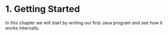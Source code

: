 # 1. Getting Started

In this chapter we will start by writing our first Java program and see how it works internally.

